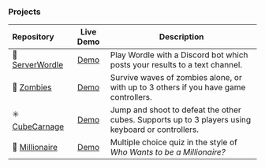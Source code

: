 ### Projects

| Repository | Live Demo | Description |
| :--- | :---: | --- |
| 📰 [ServerWordle](https://github.com/jhodk/ServerWordle) | [Demo](https://discord.gg/bDthXD6Yu3) | Play Wordle with a Discord bot which posts your results to a text channel. |
| 🧟‍ [Zombies](https://github.com/jhodk/Zombies) | [Demo](https://raw.githack.com/jhodk/Zombies/master/zombies.html) | Survive waves of zombies alone, or with up to 3 others if you have game controllers. |
| ✳️ [CubeCarnage](https://github.com/jhodk/CubeCarnage) | [Demo](https://raw.githack.com/jhodk/CubeCarnage/master/game.html) | Jump and shoot to defeat the other cubes. Supports up to 3 players using keyboard or controllers. |
| 🧐 [Millionaire](https://github.com/jhodk/WhoWantsToBeAMillionaire) | [Demo](https://raw.githack.com/jhodk/WhoWantsToBeAMillionaire/master/millionaire.html) | Multiple choice quiz in the style of *Who Wants to be a Millionaire?*

<!--
**jhodk/jhodk** is a ✨ _special_ ✨ repository because its `README.md` (this file) appears on your GitHub profile.

Here are some ideas to get you started:

- 🔭 I’m currently working on ...
- 🌱 I’m currently learning ...
- 👯 I’m looking to collaborate on ...
- 🤔 I’m looking for help with ...
- 💬 Ask me about ...
- 📫 How to reach me: ...
- 😄 Pronouns: ...
- ⚡ Fun fact: ...
-->
